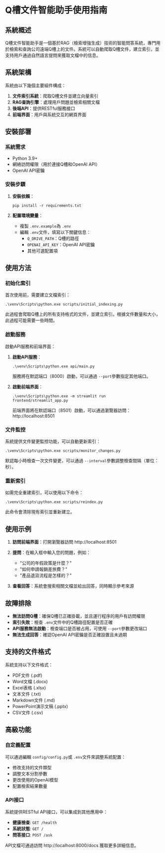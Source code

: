 # Q槽文件智能助手使用指南

## 系統概述

Q槽文件智能助手是一個基於RAG（檢索增強生成）技術的智能問答系統，專門用於檢索和查詢公司遠端Q槽上的文件。系統可以自動爬取Q槽文件，建立索引，並支持用戶通過自然語言提問來獲取文檔中的信息。

## 系統架構

系統由以下幾個主要組件構成：

1. **文件索引系統**：爬取Q槽文件並建立向量索引
2. **RAG查詢引擎**：處理用戶問題並檢索相關文檔
3. **後端API**：提供RESTful服務接口
4. **前端界面**：用戶與系統交互的網頁界面

## 安裝部署

### 系統需求

- Python 3.9+
- 網絡訪問權限（用於連接Q槽和OpenAI API）
- OpenAI API密鑰

### 安裝步驟

1. **安裝依賴**：

   ```
   pip install -r requirements.txt
   ```
2. **配置環境變量**：

   - 複製 `.env.example`為 `.env`
   - 編輯 `.env`文件，填寫以下關鍵信息：
     - `Q_DRIVE_PATH`：Q槽的路徑
     - `OPENAI_API_KEY`：OpenAI API密鑰
     - 其他可選配置項

## 使用方法

### 初始化索引

首次使用前，需要建立文檔索引：

```
.\venv\Scripts\python.exe scripts/initial_indexing.py
```

此過程會爬取Q槽上的所有支持格式的文件，並建立索引。根據文件數量和大小，此過程可能需要一些時間。

### 啟動服務

啟動API服務和前端界面：

1. **啟動API服務**：

   ```
   .\venv\Scripts\python.exe api/main.py
   ```

   服務將在默認端口（8000）啟動，可以通過 `--port`參數指定其他端口。
2. **啟動前端界面**：

   ```
   .\venv\Scripts\python.exe -m streamlit run frontend/streamlit_app.py
   ```

   前端界面將在默認端口（8501）啟動，可以通過瀏覽器訪問：http://localhost:8501

### 文件監控

系統提供文件變更監控功能，可以自動更新索引：

```
.\venv\Scripts\python.exe scripts/monitor_changes.py
```

默認每小時檢查一次文件變更，可以通過 `--interval`參數調整檢查間隔（單位：秒）。

### 重新索引

如需完全重建索引，可以使用以下命令：

```
.\venv\Scripts\python.exe scripts/reindex.py
```

此命令會清除現有索引並重新建立。

## 使用示例

1. **訪問前端界面**：打開瀏覽器訪問 http://localhost:8501
2. **提問**：在輸入框中輸入您的問題，例如：

   - "公司的年假政策是什麼？"
   - "如何申請報銷差旅費？"
   - "產品退貨流程是怎樣的？"
3. **查看回答**：系統會搜索相關文檔並給出回答，同時顯示參考來源

## 故障排除

- **無法訪問Q槽**：確保Q槽已正確掛載，並且運行程序的用戶有訪問權限
- **索引失敗**：檢查 `.env`文件中的Q槽路徑配置是否正確
- **API服務無法啟動**：檢查端口是否被占用，可使用 `--port`參數更改端口
- **無法生成回答**：確認OpenAI API密鑰是否正確設置且未過期

## 支持的文件格式

系統支持以下文件格式：

- PDF文件 (.pdf)
- Word文檔 (.docx)
- Excel表格 (.xlsx)
- 文本文件 (.txt)
- Markdown文件 (.md)
- PowerPoint演示文稿 (.pptx)
- CSV文件 (.csv)

## 高級功能

### 自定義配置

可以通過編輯 `config/config.py`或 `.env`文件來調整系統配置：

- 修改支持的文件類型
- 調整文本分割參數
- 更改使用的OpenAI模型
- 配置檢索結果數量

### API接口

系統提供RESTful API接口，可以集成到其他應用中：

- **健康檢查**: `GET /health`
- **系統狀態**: `GET /`
- **問答接口**: `POST /ask`

API文檔可通過訪問 http://localhost:8000/docs 獲取更多詳細信息。
